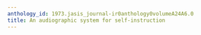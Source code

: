 ```yaml
---
anthology_id: 1973.jasis_journal-ir0anthology0volumeA24A6.0
title: An audiographic system for self-instruction
---
```

